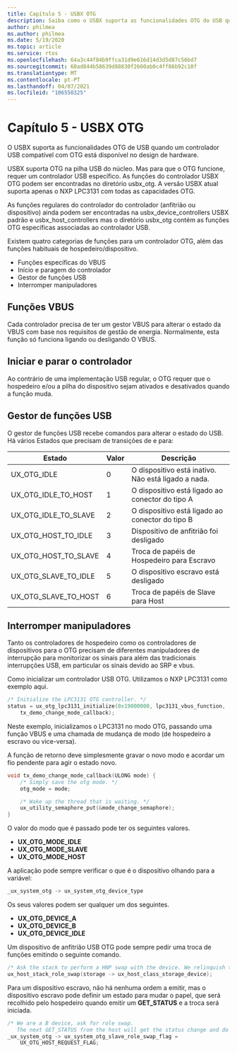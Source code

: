 ```yaml
---
title: Capítulo 5 - USBX OTG
description: Saiba como o USBX suporta as funcionalidades OTG do USB quando um controlador USB compatível com OTG estiver disponível no design de hardware.
author: philmea
ms.author: philmea
ms.date: 5/19/2020
ms.topic: article
ms.service: rtos
ms.openlocfilehash: 64a3c44f84b9ffca31d9e616d14d3d5d87c56bd7
ms.sourcegitcommit: 60ad844b58639d88830f2660ab0c4ff86b92c10f
ms.translationtype: MT
ms.contentlocale: pt-PT
ms.lasthandoff: 04/07/2021
ms.locfileid: "106550325"
---
```

# <a name="chapter-5---usbx-otg"></a>Capítulo 5 - USBX OTG

O USBX suporta as funcionalidades OTG de USB quando um controlador USB compatível com OTG está disponível no design de hardware.

USBX suporta OTG na pilha USB do núcleo. Mas para que o OTG funcione, requer um controlador USB específico. As funções do controlador USBX OTG podem ser encontradas no diretório usbx_otg. A versão USBX atual suporta apenas o NXP LPC3131 com todas as capacidades OTG.

As funções regulares do controlador do controlador (anfitrião ou dispositivo) ainda podem ser encontradas na usbx_device_controllers USBX padrão e usbx_host_controllers mas o diretório usbx_otg contém as funções OTG específicas associadas ao controlador USB.

Existem quatro categorias de funções para um controlador OTG, além das funções habituais de hospedeiro/dispositivo.

- Funções específicas do VBUS
- Início e paragem do controlador
- Gestor de funções USB
- Interromper manipuladores

## <a name="vbus-functions"></a>Funções VBUS

Cada controlador precisa de ter um gestor VBUS para alterar o estado da VBUS com base nos requisitos de gestão de energia. Normalmente, esta função só funciona ligando ou desligando O VBUS.

## <a name="start-and-stop-the-controller"></a>Iniciar e parar o controlador

Ao contrário de uma implementação USB regular, o OTG requer que o hospedeiro e/ou a pilha do dispositivo sejam ativados e desativados quando a função muda.

## <a name="usb-role-manager"></a>Gestor de funções USB

O gestor de funções USB recebe comandos para alterar o estado do USB. Há vários Estados que precisam de transições de e para:

| Estado                    | Valor | Descrição                                           |
| ------------------------ | ----- | ----------------------------------------------------- |
| UX_OTG_IDLE            | 0     | O dispositivo está inativo. Não está ligado a nada. |
| UX_OTG_IDLE_TO_HOST  | 1     | O dispositivo está ligado ao conector do tipo A             |
| UX_OTG_IDLE_TO_SLAVE | 2     | O dispositivo está ligado ao conector do tipo B             |
| UX_OTG_HOST_TO_IDLE  | 3     | Dispositivo de anfitrião foi desligado                          |
| UX_OTG_HOST_TO_SLAVE | 4     | Troca de papéis de Hospedeiro para Escravo                          |
| UX_OTG_SLAVE_TO_IDLE | 5     | O dispositivo escravo está desligado                          |
| UX_OTG_SLAVE_TO_HOST | 6     | Troca de papéis de Slave para Host                          |

## <a name="interrupt-handlers"></a>Interromper manipuladores

Tanto os controladores de hospedeiro como os controladores de dispositivos para o OTG precisam de diferentes manipuladores de interrupção para monitorizar os sinais para além das tradicionais interrupções USB, em particular os sinais devido ao SRP e vbus.

Como inicializar um controlador USB OTG. Utilizamos o NXP LPC3131 como exemplo aqui.

```C
/* Initialize the LPC3131 OTG controller. */
status = ux_otg_lpc3131_initialize(0x19000000, lpc3131_vbus_function,
    tx_demo_change_mode_callback);
```

Neste exemplo, inicializamos o LPC3131 no modo OTG, passando uma função VBUS e uma chamada de mudança de modo (de hospedeiro a escravo ou vice-versa).

A função de retorno deve simplesmente gravar o novo modo e acordar um fio pendente para agir o estado novo.

```C
void tx_demo_change_mode_callback(ULONG mode) {
    /* Simply save the otg mode. */
    otg_mode = mode;

    /* Wake up the thread that is waiting. */
    ux_utility_semaphore_put(&mode_change_semaphore);
}
```

O valor do modo que é passado pode ter os seguintes valores.

- **UX_OTG_MODE_IDLE**
- **UX_OTG_MODE_SLAVE**
- **UX_OTG_MODE_HOST**

A aplicação pode sempre verificar o que é o dispositivo olhando para a variável:

```C
_ux_system_otg -> ux_system_otg_device_type
```

Os seus valores podem ser qualquer um dos seguintes.

- **UX_OTG_DEVICE_A**
- **UX_OTG_DEVICE_B**
- **UX_OTG_DEVICE_IDLE**

Um dispositivo de anfitrião USB OTG pode sempre pedir uma troca de funções emitindo o seguinte comando.

```C
/* Ask the stack to perform a HNP swap with the device. We relinquish the host role to A device. */
ux_host_stack_role_swap(storage -> ux_host_class_storage_device);
```

Para um dispositivo escravo, não há nenhuma ordem a emitir, mas o dispositivo escravo pode definir um estado para mudar o papel, que será recolhido pelo hospedeiro quando emitir um **GET_STATUS** e a troca será iniciada.

```C
/* We are a B device, ask for role swap.
   The next GET_STATUS from the host will get the status change and do the HNP. */
_ux_system_otg -> ux_system_otg_slave_role_swap_flag =
    UX_OTG_HOST_REQUEST_FLAG;
```
